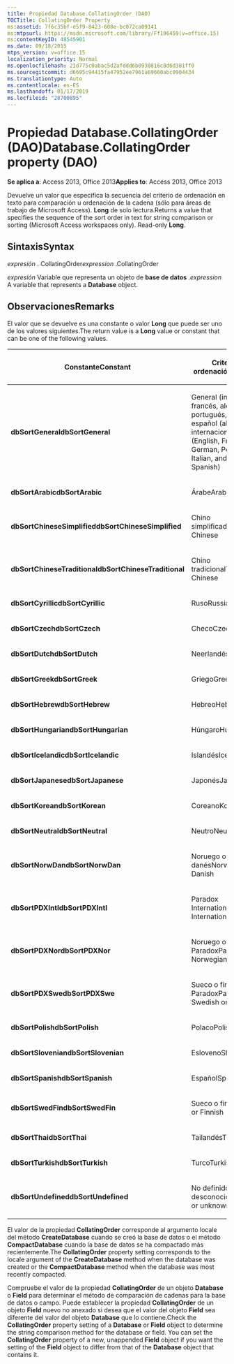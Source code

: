 ```yaml
---
title: Propiedad Database.CollatingOrder (DAO)
TOCTitle: CollatingOrder Property
ms:assetid: 7f6c35bf-e5f9-8423-608e-bc072ca09141
ms:mtpsurl: https://msdn.microsoft.com/library/Ff196459(v=office.15)
ms:contentKeyID: 48545901
ms.date: 09/18/2015
mtps_version: v=office.15
localization_priority: Normal
ms.openlocfilehash: 21d775c0abac5d2afddd6b0930816c8d6d381ff0
ms.sourcegitcommit: d6695c94415fa47952ee7961a69660abc0904434
ms.translationtype: Auto
ms.contentlocale: es-ES
ms.lasthandoff: 01/17/2019
ms.locfileid: "28700895"
---
```

# <a name="databasecollatingorder-property-dao"></a><span data-ttu-id="21cef-102">Propiedad Database.CollatingOrder (DAO)</span><span class="sxs-lookup"><span data-stu-id="21cef-102">Database.CollatingOrder property (DAO)</span></span>


<span data-ttu-id="21cef-103">**Se aplica a**: Access 2013, Office 2013</span><span class="sxs-lookup"><span data-stu-id="21cef-103">**Applies to**: Access 2013, Office 2013</span></span>

<span data-ttu-id="21cef-p101">Devuelve un valor que especifica la secuencia del criterio de ordenación en texto para comparación u ordenación de la cadena (sólo para áreas de trabajo de Microsoft Access). **Long** de solo lectura.</span><span class="sxs-lookup"><span data-stu-id="21cef-p101">Returns a value that specifies the sequence of the sort order in text for string comparison or sorting (Microsoft Access workspaces only). Read-only **Long**.</span></span>

## <a name="syntax"></a><span data-ttu-id="21cef-106">Sintaxis</span><span class="sxs-lookup"><span data-stu-id="21cef-106">Syntax</span></span>

<span data-ttu-id="21cef-107">*expresión* . CollatingOrder</span><span class="sxs-lookup"><span data-stu-id="21cef-107">*expression* .CollatingOrder</span></span>

<span data-ttu-id="21cef-108">*expresión* Variable que representa un objeto de **base de datos** .</span><span class="sxs-lookup"><span data-stu-id="21cef-108">*expression* A variable that represents a **Database** object.</span></span>

## <a name="remarks"></a><span data-ttu-id="21cef-109">Observaciones</span><span class="sxs-lookup"><span data-stu-id="21cef-109">Remarks</span></span>

<span data-ttu-id="21cef-110">El valor que se devuelve es una constante o valor **Long** que puede ser uno de los valores siguientes.</span><span class="sxs-lookup"><span data-stu-id="21cef-110">The return value is a **Long** value or constant that can be one of the following values.</span></span>

<table>
<colgroup>
<col style="width: 50%" />
<col style="width: 50%" />
</colgroup>
<thead>
<tr class="header">
<th><p><span data-ttu-id="21cef-111">Constante</span><span class="sxs-lookup"><span data-stu-id="21cef-111">Constant</span></span></p></th>
<th><p><span data-ttu-id="21cef-112">Criterio de ordenación</span><span class="sxs-lookup"><span data-stu-id="21cef-112">Sort order</span></span></p></th>
</tr>
</thead>
<tbody>
<tr class="odd">
<td><p><span data-ttu-id="21cef-113"><strong>dbSortGeneral</strong></span><span class="sxs-lookup"><span data-stu-id="21cef-113"><strong>dbSortGeneral</strong></span></span></p></td>
<td><p><span data-ttu-id="21cef-114">General (inglés, francés, alemán, portugués, italiano y español (alfab. internacional)</span><span class="sxs-lookup"><span data-stu-id="21cef-114">General (English, French, German, Portuguese, Italian, and Modern Spanish)</span></span></p></td>
</tr>
<tr class="even">
<td><p><span data-ttu-id="21cef-115"><strong>dbSortArabic</strong></span><span class="sxs-lookup"><span data-stu-id="21cef-115"><strong>dbSortArabic</strong></span></span></p></td>
<td><p><span data-ttu-id="21cef-116">Árabe</span><span class="sxs-lookup"><span data-stu-id="21cef-116">Arabic</span></span></p></td>
</tr>
<tr class="odd">
<td><p><span data-ttu-id="21cef-117"><strong>dbSortChineseSimplified</strong></span><span class="sxs-lookup"><span data-stu-id="21cef-117"><strong>dbSortChineseSimplified</strong></span></span></p></td>
<td><p><span data-ttu-id="21cef-118">Chino simplificado</span><span class="sxs-lookup"><span data-stu-id="21cef-118">Simplified Chinese</span></span></p></td>
</tr>
<tr class="even">
<td><p><span data-ttu-id="21cef-119"><strong>dbSortChineseTraditional</strong></span><span class="sxs-lookup"><span data-stu-id="21cef-119"><strong>dbSortChineseTraditional</strong></span></span></p></td>
<td><p><span data-ttu-id="21cef-120">Chino tradicional</span><span class="sxs-lookup"><span data-stu-id="21cef-120">Traditional Chinese</span></span></p></td>
</tr>
<tr class="odd">
<td><p><span data-ttu-id="21cef-121"><strong>dbSortCyrillic</strong></span><span class="sxs-lookup"><span data-stu-id="21cef-121"><strong>dbSortCyrillic</strong></span></span></p></td>
<td><p><span data-ttu-id="21cef-122">Ruso</span><span class="sxs-lookup"><span data-stu-id="21cef-122">Russian</span></span></p></td>
</tr>
<tr class="even">
<td><p><span data-ttu-id="21cef-123"><strong>dbSortCzech</strong></span><span class="sxs-lookup"><span data-stu-id="21cef-123"><strong>dbSortCzech</strong></span></span></p></td>
<td><p><span data-ttu-id="21cef-124">Checo</span><span class="sxs-lookup"><span data-stu-id="21cef-124">Czech</span></span></p></td>
</tr>
<tr class="odd">
<td><p><span data-ttu-id="21cef-125"><strong>dbSortDutch</strong></span><span class="sxs-lookup"><span data-stu-id="21cef-125"><strong>dbSortDutch</strong></span></span></p></td>
<td><p><span data-ttu-id="21cef-126">Neerlandés</span><span class="sxs-lookup"><span data-stu-id="21cef-126">Dutch</span></span></p></td>
</tr>
<tr class="even">
<td><p><span data-ttu-id="21cef-127"><strong>dbSortGreek</strong></span><span class="sxs-lookup"><span data-stu-id="21cef-127"><strong>dbSortGreek</strong></span></span></p></td>
<td><p><span data-ttu-id="21cef-128">Griego</span><span class="sxs-lookup"><span data-stu-id="21cef-128">Greek</span></span></p></td>
</tr>
<tr class="odd">
<td><p><span data-ttu-id="21cef-129"><strong>dbSortHebrew</strong></span><span class="sxs-lookup"><span data-stu-id="21cef-129"><strong>dbSortHebrew</strong></span></span></p></td>
<td><p><span data-ttu-id="21cef-130">Hebreo</span><span class="sxs-lookup"><span data-stu-id="21cef-130">Hebrew</span></span></p></td>
</tr>
<tr class="even">
<td><p><span data-ttu-id="21cef-131"><strong>dbSortHungarian</strong></span><span class="sxs-lookup"><span data-stu-id="21cef-131"><strong>dbSortHungarian</strong></span></span></p></td>
<td><p><span data-ttu-id="21cef-132">Húngaro</span><span class="sxs-lookup"><span data-stu-id="21cef-132">Hungarian</span></span></p></td>
</tr>
<tr class="odd">
<td><p><span data-ttu-id="21cef-133"><strong>dbSortIcelandic</strong></span><span class="sxs-lookup"><span data-stu-id="21cef-133"><strong>dbSortIcelandic</strong></span></span></p></td>
<td><p><span data-ttu-id="21cef-134">Islandés</span><span class="sxs-lookup"><span data-stu-id="21cef-134">Icelandic</span></span></p></td>
</tr>
<tr class="even">
<td><p><span data-ttu-id="21cef-135"><strong>dbSortJapanese</strong></span><span class="sxs-lookup"><span data-stu-id="21cef-135"><strong>dbSortJapanese</strong></span></span></p></td>
<td><p><span data-ttu-id="21cef-136">Japonés</span><span class="sxs-lookup"><span data-stu-id="21cef-136">Japanese</span></span></p></td>
</tr>
<tr class="odd">
<td><p><span data-ttu-id="21cef-137"><strong>dbSortKorean</strong></span><span class="sxs-lookup"><span data-stu-id="21cef-137"><strong>dbSortKorean</strong></span></span></p></td>
<td><p><span data-ttu-id="21cef-138">Coreano</span><span class="sxs-lookup"><span data-stu-id="21cef-138">Korean</span></span></p></td>
</tr>
<tr class="even">
<td><p><span data-ttu-id="21cef-139"><strong>dbSortNeutral</strong></span><span class="sxs-lookup"><span data-stu-id="21cef-139"><strong>dbSortNeutral</strong></span></span></p></td>
<td><p><span data-ttu-id="21cef-140">Neutro</span><span class="sxs-lookup"><span data-stu-id="21cef-140">Neutral</span></span></p></td>
</tr>
<tr class="odd">
<td><p><span data-ttu-id="21cef-141"><strong>dbSortNorwDan</strong></span><span class="sxs-lookup"><span data-stu-id="21cef-141"><strong>dbSortNorwDan</strong></span></span></p></td>
<td><p><span data-ttu-id="21cef-142">Noruego o danés</span><span class="sxs-lookup"><span data-stu-id="21cef-142">Norwegian or Danish</span></span></p></td>
</tr>
<tr class="even">
<td><p><span data-ttu-id="21cef-143"><strong>dbSortPDXIntl</strong></span><span class="sxs-lookup"><span data-stu-id="21cef-143"><strong>dbSortPDXIntl</strong></span></span></p></td>
<td><p><span data-ttu-id="21cef-144">Paradox International</span><span class="sxs-lookup"><span data-stu-id="21cef-144">Paradox International</span></span></p></td>
</tr>
<tr class="odd">
<td><p><span data-ttu-id="21cef-145"><strong>dbSortPDXNor</strong></span><span class="sxs-lookup"><span data-stu-id="21cef-145"><strong>dbSortPDXNor</strong></span></span></p></td>
<td><p><span data-ttu-id="21cef-146">Noruego o danés Paradox</span><span class="sxs-lookup"><span data-stu-id="21cef-146">Paradox Norwegian or Danish</span></span></p></td>
</tr>
<tr class="even">
<td><p><span data-ttu-id="21cef-147"><strong>dbSortPDXSwe</strong></span><span class="sxs-lookup"><span data-stu-id="21cef-147"><strong>dbSortPDXSwe</strong></span></span></p></td>
<td><p><span data-ttu-id="21cef-148">Sueco o finés Paradox</span><span class="sxs-lookup"><span data-stu-id="21cef-148">Paradox Swedish or Finnish</span></span></p></td>
</tr>
<tr class="odd">
<td><p><span data-ttu-id="21cef-149"><strong>dbSortPolish</strong></span><span class="sxs-lookup"><span data-stu-id="21cef-149"><strong>dbSortPolish</strong></span></span></p></td>
<td><p><span data-ttu-id="21cef-150">Polaco</span><span class="sxs-lookup"><span data-stu-id="21cef-150">Polish</span></span></p></td>
</tr>
<tr class="even">
<td><p><span data-ttu-id="21cef-151"><strong>dbSortSlovenian</strong></span><span class="sxs-lookup"><span data-stu-id="21cef-151"><strong>dbSortSlovenian</strong></span></span></p></td>
<td><p><span data-ttu-id="21cef-152">Esloveno</span><span class="sxs-lookup"><span data-stu-id="21cef-152">Slovenian</span></span></p></td>
</tr>
<tr class="odd">
<td><p><span data-ttu-id="21cef-153"><strong>dbSortSpanish</strong></span><span class="sxs-lookup"><span data-stu-id="21cef-153"><strong>dbSortSpanish</strong></span></span></p></td>
<td><p><span data-ttu-id="21cef-154">Español</span><span class="sxs-lookup"><span data-stu-id="21cef-154">Spanish</span></span></p></td>
</tr>
<tr class="even">
<td><p><span data-ttu-id="21cef-155"><strong>dbSortSwedFin</strong></span><span class="sxs-lookup"><span data-stu-id="21cef-155"><strong>dbSortSwedFin</strong></span></span></p></td>
<td><p><span data-ttu-id="21cef-156">Sueco o finés</span><span class="sxs-lookup"><span data-stu-id="21cef-156">Swedish or Finnish</span></span></p></td>
</tr>
<tr class="odd">
<td><p><span data-ttu-id="21cef-157"><strong>dbSortThai</strong></span><span class="sxs-lookup"><span data-stu-id="21cef-157"><strong>dbSortThai</strong></span></span></p></td>
<td><p><span data-ttu-id="21cef-158">Tailandés</span><span class="sxs-lookup"><span data-stu-id="21cef-158">Thai</span></span></p></td>
</tr>
<tr class="even">
<td><p><span data-ttu-id="21cef-159"><strong>dbSortTurkish</strong></span><span class="sxs-lookup"><span data-stu-id="21cef-159"><strong>dbSortTurkish</strong></span></span></p></td>
<td><p><span data-ttu-id="21cef-160">Turco</span><span class="sxs-lookup"><span data-stu-id="21cef-160">Turkish</span></span></p></td>
</tr>
<tr class="odd">
<td><p><span data-ttu-id="21cef-161"><strong>dbSortUndefined</strong></span><span class="sxs-lookup"><span data-stu-id="21cef-161"><strong>dbSortUndefined</strong></span></span></p></td>
<td><p><span data-ttu-id="21cef-162">No definido o desconocido</span><span class="sxs-lookup"><span data-stu-id="21cef-162">Undefined or unknown</span></span></p></td>
</tr>
</tbody>
</table>


<span data-ttu-id="21cef-163">El valor de la propiedad **CollatingOrder** corresponde al argumento locale del método **CreateDatabase** cuando se creó la base de datos o el método **CompactDatabase** cuando la base de datos se ha compactado más recientemente.</span><span class="sxs-lookup"><span data-stu-id="21cef-163">The **CollatingOrder** property setting corresponds to the locale argument of the **CreateDatabase** method when the database was created or the **CompactDatabase** method when the database was most recently compacted.</span></span>

<span data-ttu-id="21cef-p102">Compruebe el valor de la propiedad **CollatingOrder** de un objeto **Database** o **Field** para determinar el método de comparación de cadenas para la base de datos o campo. Puede establecer la propiedad **CollatingOrder** de un objeto **Field** nuevo no anexado si desea que el valor del objeto **Field** sea diferente del valor del objeto **Database** que lo contiene.</span><span class="sxs-lookup"><span data-stu-id="21cef-p102">Check the **CollatingOrder** property setting of a **Database** or **Field** object to determine the string comparison method for the database or field. You can set the **CollatingOrder** property of a new, unappended **Field** object if you want the setting of the **Field** object to differ from that of the **Database** object that contains it.</span></span>

